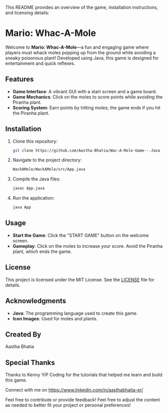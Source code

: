 This README provides an overview of the game, installation instructions, and licensing details:

# Mario: Whac-A-Mole

Welcome to **Mario: Whac-A-Mole**—a fun and engaging game where players must whack moles popping up from the ground while avoiding a sneaky poisonous plant! Developed using Java, this game is designed for entertainment and quick reflexes.

## Features
- **Game Interface**: A vibrant GUI with a start screen and a game board.
- **Game Mechanics**: Click on the moles to score points while avoiding the Piranha plant.
- **Scoring System**: Earn points by hitting moles; the game ends if you hit the Piranha plant.

## Installation
1. Clone this repository:
   ```sh
   git clone https://github.com/Aastha-Bhatia/Wac-A-Mole-Game---Java
   ```
2. Navigate to the project directory:
   ```sh
   WackAMole/WackAMole/src/App.java
   ```
3. Compile the Java files:
   ```sh
   javac App.java
   ```
4. Run the application:
   ```sh
   java App
   ```

## Usage
- **Start the Game**: Click the "START GAME" button on the welcome screen.
- **Gameplay**: Click on the moles to increase your score. Avoid the Piranha plant, which ends the game.

## License
This project is licensed under the MIT License. See the [LICENSE](LICENSE) file for details.

## Acknowledgments
- **Java**: The programming language used to create this game.
- **Icon Images**: Used for moles and plants.

## Created By
Aastha Bhatia

## Special Thanks
Thanks to Kenny YiP Coding for the tutorials that helped me learn and build this game. 

Connect with me on https://www.linkedin.com/in/aasthabhatia-er/

Feel free to contribute or provide feedback!
Feel free to adjust the content as needed to better fit your project or personal preferences!
